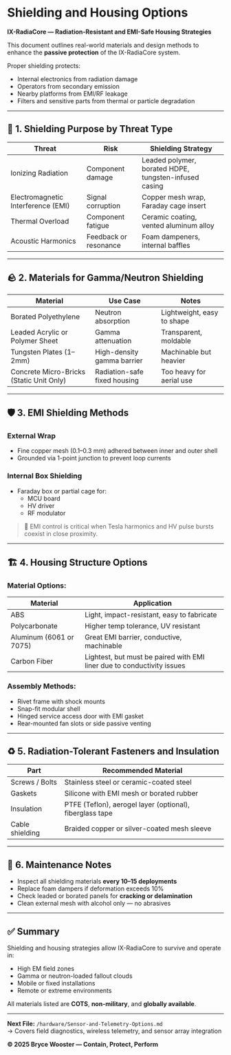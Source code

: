 # Shielding and Housing Options  
**IX-RadiaCore — Radiation-Resistant and EMI-Safe Housing Strategies**

This document outlines real-world materials and design methods to enhance the **passive protection** of the IX-RadiaCore system.

Proper shielding protects:
- Internal electronics from radiation damage  
- Operators from secondary emission  
- Nearby platforms from EMI/RF leakage  
- Filters and sensitive parts from thermal or particle degradation

---

## 🧱 1. Shielding Purpose by Threat Type

| Threat | Risk | Shielding Strategy |
|--------|------|--------------------|
| Ionizing Radiation | Component damage | Leaded polymer, borated HDPE, tungsten-infused casing |
| Electromagnetic Interference (EMI) | Signal corruption | Copper mesh wrap, Faraday cage insert |
| Thermal Overload | Component fatigue | Ceramic coating, vented aluminum alloy |
| Acoustic Harmonics | Feedback or resonance | Foam dampeners, internal baffles |

---

## 🪨 2. Materials for Gamma/Neutron Shielding

| Material | Use Case | Notes |
|----------|----------|-------|
| Borated Polyethylene | Neutron absorption | Lightweight, easy to shape |
| Leaded Acrylic or Polymer Sheet | Gamma attenuation | Transparent, moldable |
| Tungsten Plates (1–2mm) | High-density gamma barrier | Machinable but heavier |
| Concrete Micro-Bricks (Static Unit Only) | Radiation-safe fixed housing | Too heavy for aerial use |

---

## 🛡️ 3. EMI Shielding Methods

### External Wrap
- Fine copper mesh (0.1–0.3 mm) adhered between inner and outer shell
- Grounded via 1-point junction to prevent loop currents

### Internal Box Shielding
- Faraday box or partial cage for:
  - MCU board
  - HV driver
  - RF modulator

> 🧠 EMI control is critical when Tesla harmonics and HV pulse bursts coexist in close proximity.

---

## 🏗️ 4. Housing Structure Options

### Material Options:
| Material | Application |
|----------|-------------|
| ABS | Light, impact-resistant, easy to fabricate |
| Polycarbonate | Higher temp tolerance, UV resistant |
| Aluminum (6061 or 7075) | Great EMI barrier, conductive, machinable |
| Carbon Fiber | Lightest, but must be paired with EMI liner due to conductivity issues |

### Assembly Methods:
- Rivet frame with shock mounts  
- Snap-fit modular shell  
- Hinged service access door with EMI gasket  
- Rear-mounted fan slots or side passive venting

---

## ♻️ 5. Radiation-Tolerant Fasteners and Insulation

| Part | Recommended Material |
|------|----------------------|
| Screws / Bolts | Stainless steel or ceramic-coated steel |
| Gaskets | Silicone with EMI mesh or borated rubber |
| Insulation | PTFE (Teflon), aerogel layer (optional), fiberglass tape |
| Cable shielding | Braided copper or silver-coated mesh sleeve |

---

## 🔄 6. Maintenance Notes

- Inspect all shielding materials **every 10–15 deployments**
- Replace foam dampers if deformation exceeds 10%  
- Check leaded or borated panels for **cracking or delamination**  
- Clean external mesh with alcohol only — no abrasives

---

## ✅ Summary

Shielding and housing strategies allow IX-RadiaCore to survive and operate in:
- High EM field zones  
- Gamma or neutron-loaded fallout clouds  
- Mobile or fixed installations  
- Remote or extreme environments

All materials listed are **COTS**, **non-military**, and **globally available**.

---

**Next File:** `/hardware/Sensor-and-Telemetry-Options.md`  
→ Covers field diagnostics, wireless telemetry, and sensor array integration

**© 2025 Bryce Wooster — Contain, Protect, Perform**
